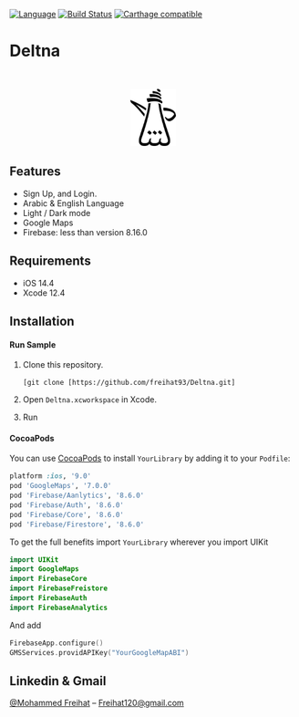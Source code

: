  
[![Language](https://img.shields.io/badge/language-Swift%205.0-orange.svg)](https://swift.org)
[![Build Status][travis-image]][travis-url]
[![Carthage compatible](https://img.shields.io/badge/Carthage-compatible-4BC51D.svg?style=flat)](https://github.com/Carthage/Carthage)



# Deltna
<br />
<p align="center">
  <a href="[https://github.com/freihat93/Deltna.git]">
    <img src="https://github.com/freihat93/Deltna/blob/main/Deltna/Assets.xcassets/logo.imageset/%D8%AF%D9%84%D8%AA%D9%86%D8%A7.png" alt="Logo" width="80" height="100">
  </a>
  <p align="center">
    
  </p>
</p>

<p align="row">
<!-- <img src= "https://media.giphy.com/media/HYOlBKJBqgAfe/giphy.gif" width="400" >
<img src= "https://media.giphy.com/media/HYOlBKJBqgAfe/giphy.gif" width="400" > -->
</p>

## Features

- Sign Up, and Login.
- Arabic & English Language
- Light / Dark mode
- Google Maps
- Firebase: less than version 8.16.0

## Requirements

- iOS 14.4
- Xcode 12.4

## Installation

#### Run Sample
1. Clone this repository.
    ```
    [git clone [https://github.com/freihat93/Deltna.git]
    ```

2. Open `Deltna.xcworkspace` in Xcode. 

3. Run

#### CocoaPods
You can use [CocoaPods](http://cocoapods.org/) to install `YourLibrary` by adding it to your `Podfile`:

```ruby
platform :ios, '9.0'
pod 'GoogleMaps', '7.0.0'
pod 'Firebase/Aanlytics', '8.6.0'
pod 'Firebase/Auth', '8.6.0'
pod 'Firebase/Core', '8.6.0'
pod 'Firebase/Firestore', '8.6.0'
```

To get the full benefits import `YourLibrary` wherever you import UIKit

``` swift
import UIKit
import GoogleMaps
import FirebaseCore
import FirebaseFreistore
import FirebaseAuth
import FirebaseAnalytics
```

And add 

``` swift
FirebaseApp.configure()
GMSServices.providAPIKey("YourGoogleMapABI")
```




## Linkedin & Gmail

[@Mohammed Freihat](https://www.linkedin.com/in/mohammad-freihat-045261105/) – Freihat120@gmail.com


[swift-image]:https://img.shields.io/badge/swift-3.0-orange.svg
[swift-url]: https://swift.org/
[license-image]: https://img.shields.io/badge/License-MIT-blue.svg
[license-url]: LICENSE
[travis-image]: https://img.shields.io/travis/dbader/node-datadog-metrics/master.svg?style=flat-square
[travis-url]: https://travis-ci.org/dbader/node-datadog-metrics
[codebeat-image]: https://codebeat.co/badges/c19b47ea-2f9d-45df-8458-b2d952fe9dad
[codebeat-url]: https://codebeat.co/projects/github-com-vsouza-awesomeios-com
